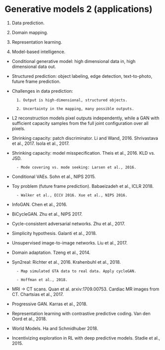 # Generative models 2 (applications)


1. Data prediction.

2. Domain mapping.

3. Representation learning.

4. Model-based intelligence.

- Conditional generative model: high dimensional data in, high dimensional data
  out.

- Structured prediction: object labeling, edge detection, text-to-photo, future
  frame prediction.

- Challenges in data prediction:

        1. Output is high-dimensional, structured objects.

        2. Uncertainty in the mapping, many possible outputs.

- L2 reconstruction models pixel outputs independently, while a GAN with
  sufficient capacity samples from the full joint configuration over all
  pixels.

- Shrinking capacity: patch discriminator. Li and Wand, 2016.
  Shrivastava et al., 2017. Isola et al., 2017.

- Shrinking capacity: model misspecification. Theis et al., 2016. KLD vs. JSD.

        - Mode covering vs. mode seeking: Larsen et al., 2016.

- Conditional VAEs. Sohn et al., NIPS 2015.

- Toy problem (future frame prediction). Babaeizadeh et al., ICLR 2018.

        - Walker et al., ECCV 2016. Xue et al., NIPS 2016.

- InfoGAN. Chen et al., 2016.

- BiCycleGAN. Zhu et al., NIPS 2017.

- Cycle-consistent adversarial networks. Zhu et al., 2017.

- Simplicity hypothesis. Galanti et al., 2018.

- Unsupervised image-to-image networks. Liu et al., 2017.

- Domain adaptation. Tzeng et al., 2014.

- Syn2real: Richter et al., 2016. Krahenbuhl et al., 2018.

        - Map simulated GTA data to real data. Apply cycleGAN.

        - Hoffman et al., 2018.

- MRI -> CT scans. Quan et al. arxiv:1709.00753. Cardiac MR images from CT.
  Chartsias et al., 2017.

- Progressive GAN. Karras et al., 2018.

- Representation learning with contrastive predictive coding. Van den Oord et al., 2018.

- World Models. Ha and Schmidhuber 2018.

- Incentivizing exploration in RL with deep predictive models. Stadie et al., 2015.
